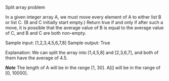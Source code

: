 Split array problem


In a given integer array A, we must move every element of A to either list B or list C. (B and C initially start empty.)
Return true if and only if after such a move, it is possible that the average value of B is equal to the average value of C, and B and C are both non-empty.

Sample input:
[1,2,3,4,5,6,7,8]
Sample output:
True


Explanation: We can split the array into [1,4,5,8] and [2,3,6,7], and both of them have the average of 4.5.


***Note***
The length of A will be in the range [1, 30].
A[i] will be in the range of [0, 10000].
